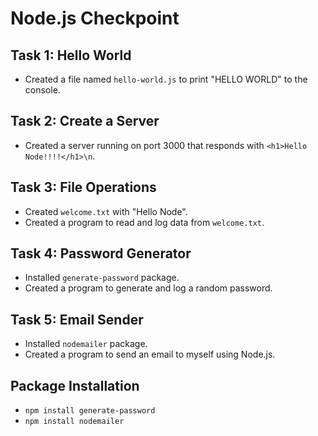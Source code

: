 # Node.js Checkpoint

## Task 1: Hello World
- Created a file named `hello-world.js` to print "HELLO WORLD" to the console.

## Task 2: Create a Server
- Created a server running on port 3000 that responds with `<h1>Hello Node!!!!</h1>\n`.

## Task 3: File Operations
- Created `welcome.txt` with "Hello Node".
- Created a program to read and log data from `welcome.txt`.

## Task 4: Password Generator
- Installed `generate-password` package.
- Created a program to generate and log a random password.

## Task 5: Email Sender
- Installed `nodemailer` package.
- Created a program to send an email to myself using Node.js.

## Package Installation
- `npm install generate-password`
- `npm install nodemailer`
